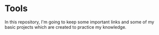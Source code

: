 # Tools
In this repository, I'm going to keep some important links and some of my basic projects which are created to practice my knowledge.
